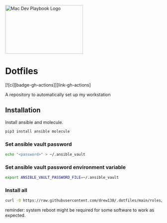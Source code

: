 <img src="https://raw.githubusercontent.com/drew138/.dotfiles/main/assets/Mac-Dev-Playbook-Logo.png" width="250" height="156" alt="Mac Dev Playbook Logo" />

# Dotfiles

[![ci][badge-gh-actions]][link-gh-actions]

A repository to automatically set up my workstation

## Installation

Install ansible and molecule.

```bash
pip3 install ansible molecule
```

### Set ansible vault password

```bash
echo "<password>" > ~/.ansible_vault
```

### Set ansible vault password environment variable

```bash
export ANSIBLE_VAULT_PASSWORD_FILE=~/.ansible_vault
```

### Install all

```bash
curl -O https://raw.githubusercontent.com/drew138/.dotfiles/main/roles/scripts/files/install.sh && chmod +x install.sh && ./install.sh  && rm install.sh
```

reminder: system reboot might be required for some software to work as expected.
